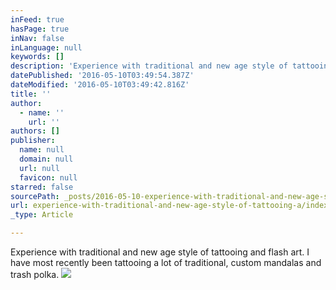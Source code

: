 ```yaml
---
inFeed: true
hasPage: true
inNav: false
inLanguage: null
keywords: []
description: 'Experience with traditional and new age style of tattooing and flash art. I have most recently been tattooing a lot of traditional, custom mandalas and trash polka.'
datePublished: '2016-05-10T03:49:54.387Z'
dateModified: '2016-05-10T03:49:42.816Z'
title: ''
author:
  - name: ''
    url: ''
authors: []
publisher:
  name: null
  domain: null
  url: null
  favicon: null
starred: false
sourcePath: _posts/2016-05-10-experience-with-traditional-and-new-age-style-of-tattooing-a.md
url: experience-with-traditional-and-new-age-style-of-tattooing-a/index.html
_type: Article

---
```

Experience with traditional and new age style of tattooing and flash art. I have most recently been tattooing a lot of traditional, custom mandalas and trash polka.
![](https://the-grid-user-content.s3-us-west-2.amazonaws.com/c94eee6c-e282-42a4-9fef-a4865bb3f1b4.jpg)